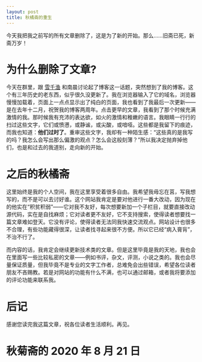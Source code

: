 ```yaml
---
layout: post
title: 秋橘斋的重生
---
```

今天我把我之前写的所有文章删除了，这是为了新的开始。那么……旧斋已死，新斋万岁！
<!--more-->
# 为什么删除了文章?

今天在群里，跟 [雪千渔](http://www.imxqy.com/) 和南晨讨论起了博客这一话题，突然想到了我的博客。这个有三年历史的老东西，似乎很久没更新了。我在浏览器输入了它的域名，浏览器慢慢加载着，页面上一点点显示出了纯白的页面，我也看到了我最后一次更新——是在去年十二月，祝贺我的博客两周年。点击更早的文章，我看到了那个时候充满激情的我。那时候我有充沛的表达欲，如火的激情和稚嫩的语言。我眼睛一行行的扫过这些文字，它们或愤懑，或静谧，或尖酸，或喑哑。这些都是我留下的痕迹，而我也知道：**他们过时了**。重审这些文字，我却有一种陌生感：“这些真的是我写的吗？我怎么会写出那么偏激的观点？怎么会这般刻薄？”所以我决定抛弃掉他们，也是和过去的我道别，走向新的开始。

# 之后的秋橘斋

这里始终是我的个人空间，我在这里享受着很多自由。我希望我毋忘在莒，写我想写的，而不是可以去讨好谁。这个网站我肯定是要对他进行一番大改动，因为现在的他实在“积贫积弱”——它对我不友好，每次想要新加一个子栏目，就要直接改动源代码，实在是自找麻烦；它对读者更不友好，它不支持搜索，使得读者想要找一篇文章难如登天。它没有评论，使得读者无法同我快速交流观点。网站设计也很多不合理，有些功能藏得很深，让读者找寻起来很不方便。所以它已经“病入膏肓”，不治不行了。

而内容的话，我肯定会继续更新技术类的文章。但是这里毕竟是我的天地，我也会在里面写一些比较私密的文章——例如书评，杂文，评测，小说之类的。我也会尽量保证质量，但我毕竟不是专业的文字工作者，总难免会出些错误，希望各位读者朋友不吝赐教。若是对网站的功能有什么不满，也可以通过邮箱，或者我将要添加的评论功能来联系我。

# 后记

感谢您读完我这篇文章，祝各位读者生活顺利。再见。

# 秋菊斋的 2020 年 8 月 21 日
